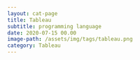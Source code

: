 ```yaml
---
layout: cat-page
title: Tableau
subtitle: programming language
date: 2020-07-15 00.00
image-path: /assets/img/tags/tableau.png
category: Tableau
---
```

